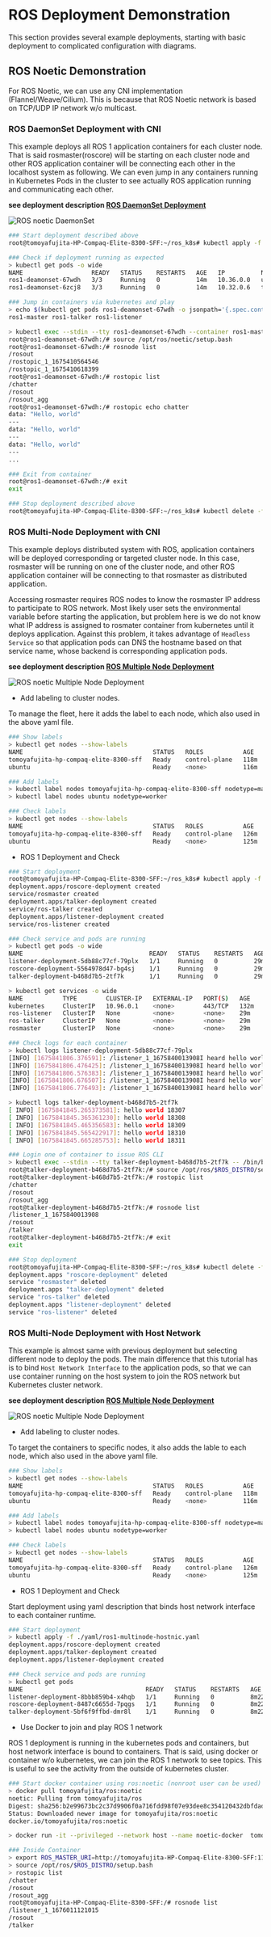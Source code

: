 # ROS Deployment Demonstration

This section provides several example deployments, starting with basic deployment to complicated configuration with diagrams.

## ROS Noetic Demonstration

For ROS Noetic, we can use any CNI implementation (Flannel/Weave/Cilium).
This is because that ROS Noetic network is based on TCP/UDP IP network w/o multicast.

### ROS DaemonSet Deployment with CNI

This example deploys all ROS 1 application containers for each cluster node.
That is said rosmaster(roscore) will be starting on each cluster node and other ROS application container will be connecting each other in the localhost system as following.
We can even jump in any containers running in Kubernetes Pods in the cluster to see actually ROS application running and communicating each other.

**see deployment description [ROS DaemonSet Deployment](./../yaml/ros1-daemonset.yaml)**

![ROS noetic DaemonSet](./../images/ros1_daemonsets.png)

```bash
### Start deployment described above
root@tomoyafujita-HP-Compaq-Elite-8300-SFF:~/ros_k8s# kubectl apply -f ./yaml/ros1-daemonset.yaml

### Check if deployment running as expected
> kubectl get pods -o wide
NAME                   READY   STATUS    RESTARTS   AGE   IP          NODE                                    NOMINATED NODE   READINESS GATES
ros1-deamonset-67wdh   3/3     Running   0          14m   10.36.0.0   ubuntu                                  <none>           <none>
ros1-deamonset-6zcj8   3/3     Running   0          14m   10.32.0.6   tomoyafujita-hp-compaq-elite-8300-sff   <none>           <none>

### Jump in containers via kubernetes and play
> echo $(kubectl get pods ros1-deamonset-67wdh -o jsonpath='{.spec.containers[*].name}')
ros1-master ros1-talker ros1-listener

> kubectl exec --stdin --tty ros1-deamonset-67wdh --container ros1-master -- /bin/bash
root@ros1-deamonset-67wdh:/# source /opt/ros/noetic/setup.bash 
root@ros1-deamonset-67wdh:/# rosnode list
/rosout
/rostopic_1_1675410564546
/rostopic_1_1675410618399
root@ros1-deamonset-67wdh:/# rostopic list
/chatter
/rosout
/rosout_agg
root@ros1-deamonset-67wdh:/# rostopic echo chatter
data: "Hello, world"
---
data: "Hello, world"
---
data: "Hello, world"
---
...

### Exit from container
root@ros1-deamonset-67wdh:/# exit
exit

### Stop deployment described above
root@tomoyafujita-HP-Compaq-Elite-8300-SFF:~/ros_k8s# kubectl delete -f ./yaml/ros1-daemonset.yaml
```

### ROS Multi-Node Deployment with CNI

This example deploys distributed system with ROS, application containers will be deployed corresponding or targeted cluster node.
In this case, rosmaster will be running on one of the cluster node, and other ROS application container will be connecting to that rosmaster as distributed application.

Accessing rosmaster requires ROS nodes to know the rosmaster IP address to participate to ROS network.
Most likely user sets the environmental variable before starting the application, but problem here is we do not know what IP address is assigned to rosmater container from kubernetes until it deploys application.
Against this problem, it takes advantage of `Headless Service` so that application pods can DNS the hostname based on that service name, whose backend is corresponding application pods.

**see deployment description [ROS Multiple Node Deployment](./../yaml/ros1-multinode.yaml)**

![ROS noetic Multiple Node Deployment](./../images/ros1_multiple_node.png)

- Add labeling to cluster nodes.

To manage the fleet, here it adds the label to each node, which also used in the above yaml file.

```bash
### Show labels
> kubectl get nodes --show-labels
NAME                                    STATUS   ROLES           AGE    VERSION   LABELS
tomoyafujita-hp-compaq-elite-8300-sff   Ready    control-plane   118m   v1.25.5   beta.kubernetes.io/arch=amd64,beta.kubernetes.io/os=linux,kubernetes.io/arch=amd64,kubernetes.io/hostname=tomoyafujita-hp-compaq-elite-8300-sff,kubernetes.io/os=linux,node-role.kubernetes.io/control-plane=,node.kubernetes.io/exclude-from-external-load-balancers=
ubuntu                                  Ready    <none>          116m   v1.25.5   beta.kubernetes.io/arch=arm64,beta.kubernetes.io/os=linux,kubernetes.io/arch=arm64,kubernetes.io/hostname=ubuntu,kubernetes.io/os=linux

### Add labels
> kubectl label nodes tomoyafujita-hp-compaq-elite-8300-sff nodetype=master
> kubectl label nodes ubuntu nodetype=worker

### Check labels
> kubectl get nodes --show-labels
NAME                                    STATUS   ROLES           AGE    VERSION   LABELS
tomoyafujita-hp-compaq-elite-8300-sff   Ready    control-plane   126m   v1.25.5   beta.kubernetes.io/arch=amd64,beta.kubernetes.io/os=linux,kubernetes.io/arch=amd64,kubernetes.io/hostname=tomoyafujita-hp-compaq-elite-8300-sff,kubernetes.io/os=linux,node-role.kubernetes.io/control-plane=,node.kubernetes.io/exclude-from-external-load-balancers=,nodetype=master
ubuntu                                  Ready    <none>          125m   v1.25.5   beta.kubernetes.io/arch=arm64,beta.kubernetes.io/os=linux,kubernetes.io/arch=arm64,kubernetes.io/hostname=ubuntu,kubernetes.io/os=linux,nodetype=worker
```

- ROS 1 Deployment and Check

```bash
### Start deployment
root@tomoyafujita-HP-Compaq-Elite-8300-SFF:~/ros_k8s# kubectl apply -f ./yaml/ros1-multinode.yaml
deployment.apps/roscore-deployment created
service/rosmaster created
deployment.apps/talker-deployment created
service/ros-talker created
deployment.apps/listener-deployment created
service/ros-listener created

### Check service and pods are running
> kubectl get pods -o wide
NAME                                   READY   STATUS    RESTARTS   AGE   IP          NODE                                    NOMINATED NODE   READINESS GATES
listener-deployment-5db88c77cf-79plx   1/1     Running   0          29m   10.32.0.5   tomoyafujita-hp-compaq-elite-8300-sff   <none>           <none>
roscore-deployment-5564978d47-bg4sj    1/1     Running   0          29m   10.32.0.4   tomoyafujita-hp-compaq-elite-8300-sff   <none>           <none>
talker-deployment-b468d7b5-2tf7k       1/1     Running   0          29m   10.44.0.1   ubuntu                                  <none>           <none>

> kubectl get services -o wide
NAME           TYPE        CLUSTER-IP   EXTERNAL-IP   PORT(S)   AGE    SELECTOR
kubernetes     ClusterIP   10.96.0.1    <none>        443/TCP   132m   <none>
ros-listener   ClusterIP   None         <none>        <none>    29m    node=listener
ros-talker     ClusterIP   None         <none>        <none>    29m    node=talker
rosmaster      ClusterIP   None         <none>        <none>    29m    node=roscore

### Check logs for each container
> kubectl logs listener-deployment-5db88c77cf-79plx
[INFO] [1675841806.376591]: /listener_1_1675840013908I heard hello world 17918
[INFO] [1675841806.476425]: /listener_1_1675840013908I heard hello world 17919
[INFO] [1675841806.576383]: /listener_1_1675840013908I heard hello world 17920
[INFO] [1675841806.676507]: /listener_1_1675840013908I heard hello world 17921
[INFO] [1675841806.776493]: /listener_1_1675840013908I heard hello world 17922

> kubectl logs talker-deployment-b468d7b5-2tf7k
[ INFO] [1675841845.265373581]: hello world 18307
[ INFO] [1675841845.365361230]: hello world 18308
[ INFO] [1675841845.465356583]: hello world 18309
[ INFO] [1675841845.565422917]: hello world 18310
[ INFO] [1675841845.665285753]: hello world 18311

### Login one of container to issue ROS CLI
> kubectl exec --stdin --tty talker-deployment-b468d7b5-2tf7k -- /bin/bash
root@talker-deployment-b468d7b5-2tf7k:/# source /opt/ros/$ROS_DISTRO/setup.bash
root@talker-deployment-b468d7b5-2tf7k:/# rostopic list
/chatter
/rosout
/rosout_agg
root@talker-deployment-b468d7b5-2tf7k:/# rosnode list
/listener_1_1675840013908
/rosout
/talker
root@talker-deployment-b468d7b5-2tf7k:/# exit
exit

### Stop deployment
root@tomoyafujita-HP-Compaq-Elite-8300-SFF:~/ros_k8s# kubectl delete -f ./yaml/ros1-multinode.yaml
deployment.apps "roscore-deployment" deleted
service "rosmaster" deleted
deployment.apps "talker-deployment" deleted
service "ros-talker" deleted
deployment.apps "listener-deployment" deleted
service "ros-listener" deleted
```

### ROS Multi-Node Deployment with Host Network

This example is almost same with previous deployment but selecting different node to deploy the pods.
The main difference that this tutorial has is to bind `Host Network Interface` to the application pods, so that we can use container running on the host system to join the ROS network but Kubernetes cluster network.

**see deployment description [ROS Multiple Node Deployment](./../yaml/ros1-multinode-hostnic.yaml)**

![ROS noetic Multiple Node Deployment](./../images/ros1_multiple_node_hostnic.png)

- Add labeling to cluster nodes.

To target the containers to specific nodes, it also adds the lable to each node, which also used in the above yaml file.

```bash
### Show labels
> kubectl get nodes --show-labels
NAME                                    STATUS   ROLES           AGE    VERSION   LABELS
tomoyafujita-hp-compaq-elite-8300-sff   Ready    control-plane   118m   v1.25.5   beta.kubernetes.io/arch=amd64,beta.kubernetes.io/os=linux,kubernetes.io/arch=amd64,kubernetes.io/hostname=tomoyafujita-hp-compaq-elite-8300-sff,kubernetes.io/os=linux,node-role.kubernetes.io/control-plane=,node.kubernetes.io/exclude-from-external-load-balancers=
ubuntu                                  Ready    <none>          116m   v1.25.5   beta.kubernetes.io/arch=arm64,beta.kubernetes.io/os=linux,kubernetes.io/arch=arm64,kubernetes.io/hostname=ubuntu,kubernetes.io/os=linux

### Add labels
> kubectl label nodes tomoyafujita-hp-compaq-elite-8300-sff nodetype=master
> kubectl label nodes ubuntu nodetype=worker

### Check labels
> kubectl get nodes --show-labels
NAME                                    STATUS   ROLES           AGE    VERSION   LABELS
tomoyafujita-hp-compaq-elite-8300-sff   Ready    control-plane   126m   v1.25.5   beta.kubernetes.io/arch=amd64,beta.kubernetes.io/os=linux,kubernetes.io/arch=amd64,kubernetes.io/hostname=tomoyafujita-hp-compaq-elite-8300-sff,kubernetes.io/os=linux,node-role.kubernetes.io/control-plane=,node.kubernetes.io/exclude-from-external-load-balancers=,nodetype=master
ubuntu                                  Ready    <none>          125m   v1.25.5   beta.kubernetes.io/arch=arm64,beta.kubernetes.io/os=linux,kubernetes.io/arch=arm64,kubernetes.io/hostname=ubuntu,kubernetes.io/os=linux,nodetype=worker
```

- ROS 1 Deployment and Check

Start deployment using yaml description that binds host network interface to each container runtime.

```bash
### Start deployment
> kubectl apply -f ./yaml/ros1-multinode-hostnic.yaml
deployment.apps/roscore-deployment created
deployment.apps/talker-deployment created
deployment.apps/listener-deployment created

### Check service and pods are running
> kubectl get pods
NAME                                  READY   STATUS    RESTARTS   AGE
listener-deployment-8bbb859b4-x4hqb   1/1     Running   0          8m22s
roscore-deployment-8487c6655d-7pqgs   1/1     Running   0          8m22s
talker-deployment-5bf6f9ffbd-dmr8l    1/1     Running   0          8m22s
```

- Use Docker to join and play ROS 1 network

ROS 1 deployment is running in the kubernetes pods and containers, but host network interface is bound to containers.
That is said, using docker or container w/o kubernetes, we can join the ROS 1 network to see topics.
This is useful to see the activity from the outside of kubernetes cluster.

```bash
### Start docker container using ros:noetic (nonroot user can be used)
> docker pull tomoyafujita/ros:noetic
noetic: Pulling from tomoyafujita/ros
Digest: sha256:b2e99673bc2c37d9906f0a716fdd98f07e93dee8c354120432dbfdad97087b23
Status: Downloaded newer image for tomoyafujita/ros:noetic
docker.io/tomoyafujita/ros:noetic

> docker run -it --privileged --network host --name noetic-docker  tomoyafujita/ros:noetic

### Inside Container
> export ROS_MASTER_URI=http://tomoyafujita-HP-Compaq-Elite-8300-SFF:11311
> source /opt/ros/$ROS_DISTRO/setup.bash
> rostopic list
/chatter
/rosout
/rosout_agg
root@tomoyafujita-HP-Compaq-Elite-8300-SFF:/# rosnode list
/listener_1_1676011121015
/rosout
/talker
```